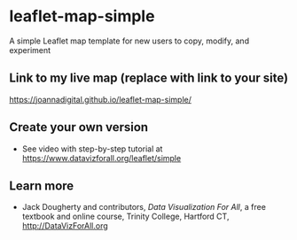 # leaflet-map-simple
A simple Leaflet map template for new users to copy, modify, and experiment

## Link to my live map (replace with link to your site)

https://joannadigital.github.io/leaflet-map-simple/

## Create your own version
- See video with step-by-step tutorial at https://www.datavizforall.org/leaflet/simple

## Learn more
- Jack Dougherty and contributors, *Data Visualization For All*, a free textbook and online course, Trinity College, Hartford CT, http://DataVizForAll.org
